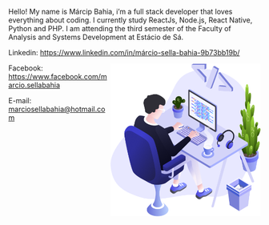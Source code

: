 Hello! My name is Márcip Bahia, i’m a full stack developer that loves everything about coding. I currently study ReactJs, Node.js, React Native, Python and PHP.
I am attending the third semester of the Faculty of Analysis and Systems Development at Estácio de Sá.

Linkedin: https://www.linkedin.com/in/márcio-sella-bahia-9b73bb19b/

<img align="right" src="https://github.com/marciobahia/marciobahia/blob/main/illustration.png" width="300"/>

Facebook: https://www.facebook.com/marcio.sellabahia

E-mail: marciosellabahia@hotmail.com



<!--
**marciobahia/marciobahia** is a ✨ _special_ ✨ repository because its `README.md` (this file) appears on your GitHub profile.

Here are some ideas to get you started:

- 🔭 I’m currently working on ...
- 🌱 I’m currently learning ...
- 👯 I’m looking to collaborate on ...
- 🤔 I’m looking for help with ...
- 💬 Ask me about ...
- 📫 How to reach me: ...
- 😄 Pronouns: ...
- ⚡ Fun fact: ...
-->
